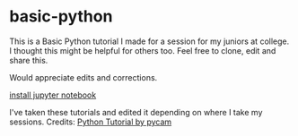 # basic-python

This is a Basic Python tutorial I made for a session for my juniors at college. I thought this might be helpful for others too. Feel free to clone, edit and share this.

Would appreciate edits and corrections.

[install jupyter notebook](http://jupyter.org/install.html)

I've taken these tutorials and edited it depending on where I take my sessions.
Credits: [Python Tutorial by pycam](https://github.com/pycam/python-intro)

